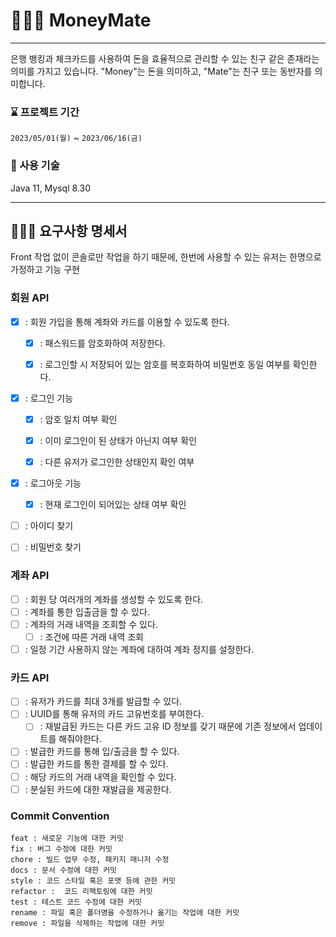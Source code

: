 # 🧑🏻‍💻 MoneyMate

---

은행 뱅킹과 체크카드를 사용하여 돈을 효율적으로 관리할 수 있는 친구 같은 존재라는 의미를 가지고 있습니다. 
"Money"는 돈을 의미하고, "Mate"는 친구 또는 동반자를 의미합니다.

### ⌛️ 프로젝트 기간


`2023/05/01(월)` ~ `2023/06/16(금)`

### 🔧 사용 기술
Java 11, Mysql 8.30

---
## 🧑🏻‍💻 요구사항 명세서
Front 작업 없이 콘솔로만 작업을 하기 때문에, 한번에 사용할 수 있는 유저는 한명으로 가정하고 기능 구현

### 회원 API
  - [x] : 회원 가입을 통해 계좌와 카드를 이용할 수 있도록 한다.
    - [x] : 패스워드를 암호화하여 저장한다.
    - [x] : 로그인할 시 저장되어 있는 암호를 복호화하여  비밀번호 동일 여부를 확인한다.


  - [x] : 로그인 기능
      - [x] : 암호 일치 여부 확인
      - [X] : 이미 로그인이 된 상태가 아닌지 여부 확인
      - [x] : 다른 유저가 로그인한 상태인지 확인 여부


  - [x] : 로그아웃 기능 
    - [x] : 현재 로그인이 되어있는 상태 여부 확인


  - [ ] : 아이디 찾기


  - [ ] : 비밀번호 찾기
  
### 계좌 API
- [ ] : 회원 당 여러개의 계좌를 생성할 수 있도록 한다.
- [ ] : 계좌를 통한 입출금을 할 수 있다.
- [ ] : 계좌의 거래 내역을 조회할 수 있다.
  -  [ ] : 조건에 따른 거래 내역 조회
- [ ] : 일정 기간 사용하지 않는 계좌에 대하여 계좌 정지를 설정한다.

### 카드 API 
- [ ] : 유저가 카드를 최대 3개를 발급할 수 있다.
- [ ] : UUID를 통해 유저의 카드 고유번호를 부여한다.
  - [ ] : 재발급된 카드는 다른 카드 고유 ID 정보를 갖기 때문에 기존 정보에서 업데이트를 해줘야한다.
- [ ] : 발급한 카드를 통해 입/출금을 할 수 있다.
- [ ] : 발급한 카드를 통한 결제를 할 수 있다.
- [ ] : 해당 카드의 거래 내역을 확인할 수 있다.
- [ ] : 분실된 카드에 대한 재발급을 제공한다.

### Commit Convention

```
feat : 새로운 기능에 대한 커밋
fix : 버그 수정에 대한 커밋
chore : 빌드 업무 수정, 패키지 매니저 수정
docs : 문서 수정에 대한 커밋
style : 코드 스타일 혹은 포맷 등에 관한 커밋
refactor :  코드 리팩토링에 대한 커밋
test : 테스트 코드 수정에 대한 커밋
rename : 파일 혹은 폴더명을 수정하거나 옮기는 작업에 대한 커밋
remove : 파일을 삭제하는 작업에 대한 커밋
```